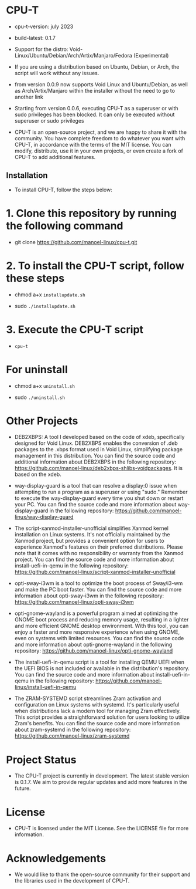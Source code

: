# CPU-T

- cpu-t-version: july 2023

- build-latest: 0.1.7

- Support for the distro: Void-Linux/Ubuntu/Debian/Arch/Artix/Manjaro/Fedora (Experimental)

- If you are using a distribution based on Ubuntu, Debian, or Arch, the script will work without any issues.

- from version 0.0.9 now supports Void Linux and Ubuntu/Debian, as well as Arch/Artix/Manjaro within the installer without the need to go to another link

- Starting from version 0.0.6, executing CPU-T as a superuser or with sudo privileges has been blocked. It can only be executed without superuser or sudo privileges

- CPU-T is an open-source project, and we are happy to share it with the community. You have complete freedom to do whatever you want with CPU-T, in accordance with the terms of the MIT license. You can modify, distribute, use it in your own projects, or even create a fork of CPU-T to add additional features.

## Installation

- To install CPU-T, follow the steps below:

# 1. Clone this repository by running the following command

- git clone https://github.com/manoel-linux/cpu-t.git

# 2. To install the CPU-T script, follow these steps

- chmod a+x `installupdate.sh`

- sudo `./installupdate.sh`

# 3. Execute the CPU-T script

- `cpu-t`

# For uninstall

- chmod a+x `uninstall.sh`

- sudo `./uninstall.sh`

# Other Projects

- DEB2XBPS: A tool I developed based on the code of xdeb, specifically designed for Void Linux. DEB2XBPS enables the conversion of .deb packages to the .xbps   format used in Void Linux, simplifying package management in this distribution. You can find the source code and additional information about DEB2XBPS in the  following repository: https://github.com/manoel-linux/deb2xbps-shlibs-voidpackages. It is based on the xdeb.

- way-display-guard is a tool that can resolve a display:0 issue when attempting to run a program as a superuser or using "sudo." Remember to execute the way-display-guard every time you shut down or restart your PC. You can find the source code and more information about way-display-guard in the following repository: https://github.com/manoel-linux/way-display-guard

- The script-xanmod-installer-unofficial simplifies Xanmod kernel installation on Linux systems. It's not officially maintained by the Xanmod project, but provides a convenient option for users to experience Xanmod's features on their preferred distributions. Please note that it comes with no responsibility or warranty from the Xanmod project. You can find the source code and more information about install-uefi-in-qemu in the following repository: https://github.com/manoel-linux/script-xanmod-installer-unofficial

- opti-sway-i3wm is a tool to optimize the boot process of Sway/i3-wm and make the PC boot faster. You can find the source code and more information about opti-sway-i3wm in the following repository: https://github.com/manoel-linux/opti-sway-i3wm

- opti-gnome-wayland is a powerful program aimed at optimizing the GNOME boot process and reducing memory usage, resulting in a lighter and more efficient GNOME  desktop environment. With this tool, you can enjoy a faster and more responsive experience when using GNOME, even on systems with limited resources. You can find the source code and more information about opti-gnome-wayland in the following repository: https://github.com/manoel-linux/opti-gnome-wayland

- The install-uefi-in-qemu script is a tool for installing QEMU UEFI when the UEFI BIOS is not included or available in the distribution's repository. You can find the source code and more information about install-uefi-in-qemu in the following repository: https://github.com/manoel-linux/install-uefi-in-qemu

- The ZRAM-SYSTEMD script streamlines Zram activation and configuration on Linux systems with systemd. It's particularly useful when distributions lack a modern tool for managing Zram effectively. This script provides a straightforward solution for users looking to utilize Zram's benefits. You can find the source code and more information about zram-systemd in the following repository: https://github.com/manoel-linux/zram-systemd

# Project Status

- The CPU-T project is currently in development. The latest stable version is 0.1.7. We aim to provide regular updates and add more features in the future.

# License

- CPU-T is licensed under the MIT License. See the LICENSE file for more information.

# Acknowledgements

- We would like to thank the open-source community for their support and the libraries used in the development of CPU-T.
